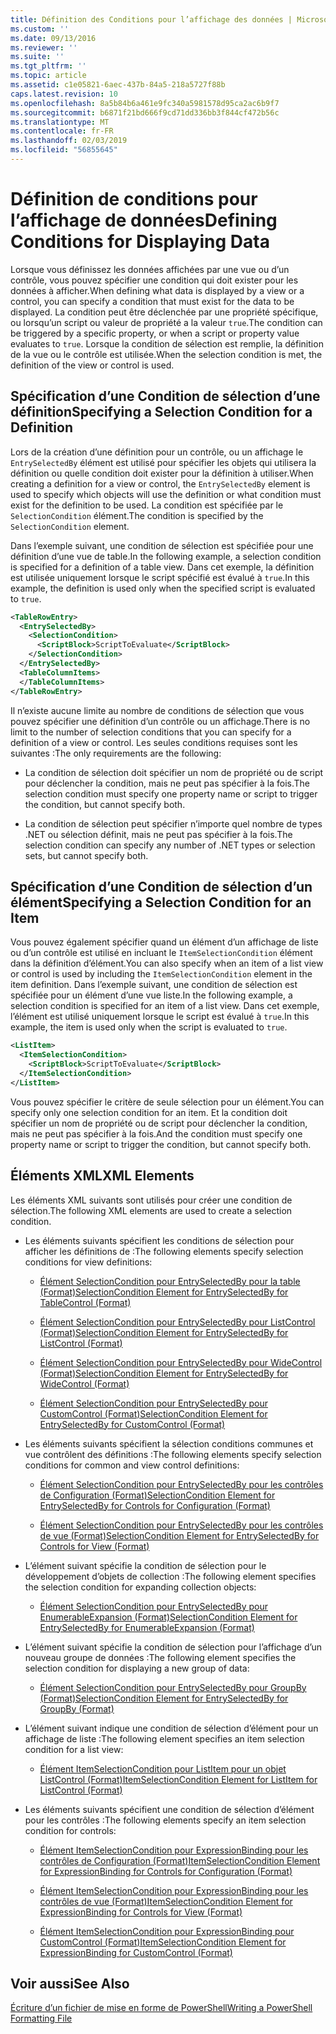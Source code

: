 ```yaml
---
title: Définition des Conditions pour l’affichage des données | Microsoft Docs
ms.custom: ''
ms.date: 09/13/2016
ms.reviewer: ''
ms.suite: ''
ms.tgt_pltfrm: ''
ms.topic: article
ms.assetid: c1e05821-6aec-437b-84a5-218a5727f88b
caps.latest.revision: 10
ms.openlocfilehash: 8a5b84b6a461e9fc340a5981578d95ca2ac6b9f7
ms.sourcegitcommit: b6871f21bd666f9cd71dd336bb3f844cf472b56c
ms.translationtype: MT
ms.contentlocale: fr-FR
ms.lasthandoff: 02/03/2019
ms.locfileid: "56855645"
---
```

# <a name="defining-conditions-for-displaying-data"></a><span data-ttu-id="54196-102">Définition de conditions pour l’affichage de données</span><span class="sxs-lookup"><span data-stu-id="54196-102">Defining Conditions for Displaying Data</span></span>

<span data-ttu-id="54196-103">Lorsque vous définissez les données affichées par une vue ou d’un contrôle, vous pouvez spécifier une condition qui doit exister pour les données à afficher.</span><span class="sxs-lookup"><span data-stu-id="54196-103">When defining what data is displayed by a view or a control, you can specify a condition that must exist for the data to be displayed.</span></span> <span data-ttu-id="54196-104">La condition peut être déclenchée par une propriété spécifique, ou lorsqu’un script ou valeur de propriété a la valeur `true`.</span><span class="sxs-lookup"><span data-stu-id="54196-104">The condition can be triggered by a specific property, or when a script or property value evaluates to `true`.</span></span> <span data-ttu-id="54196-105">Lorsque la condition de sélection est remplie, la définition de la vue ou le contrôle est utilisée.</span><span class="sxs-lookup"><span data-stu-id="54196-105">When the selection condition is met, the definition of the view or control is used.</span></span>

## <a name="specifying-a-selection-condition-for-a-definition"></a><span data-ttu-id="54196-106">Spécification d’une Condition de sélection d’une définition</span><span class="sxs-lookup"><span data-stu-id="54196-106">Specifying a Selection Condition for a Definition</span></span>

<span data-ttu-id="54196-107">Lors de la création d’une définition pour un contrôle, ou un affichage le `EntrySelectedBy` élément est utilisé pour spécifier les objets qui utilisera la définition ou quelle condition doit exister pour la définition à utiliser.</span><span class="sxs-lookup"><span data-stu-id="54196-107">When creating a definition for a view or control, the `EntrySelectedBy` element is used to specify which objects will use the definition or what condition must exist for the definition to be used.</span></span> <span data-ttu-id="54196-108">La condition est spécifiée par le `SelectionCondition` élément.</span><span class="sxs-lookup"><span data-stu-id="54196-108">The condition is specified by the `SelectionCondition` element.</span></span>

<span data-ttu-id="54196-109">Dans l’exemple suivant, une condition de sélection est spécifiée pour une définition d’une vue de table.</span><span class="sxs-lookup"><span data-stu-id="54196-109">In the following example, a selection condition is specified for a definition of a table view.</span></span> <span data-ttu-id="54196-110">Dans cet exemple, la définition est utilisée uniquement lorsque le script spécifié est évalué à `true`.</span><span class="sxs-lookup"><span data-stu-id="54196-110">In this example, the definition is used only when the specified script is evaluated to `true`.</span></span>

```xml
<TableRowEntry>
  <EntrySelectedBy>
    <SelectionCondition>
      <ScriptBlock>ScriptToEvaluate</ScriptBlock>
    </SelectionCondition>
  </EntrySelectedBy>
  <TableColumnItems>
  </TableColumnItems>
</TableRowEntry>

```

<span data-ttu-id="54196-111">Il n’existe aucune limite au nombre de conditions de sélection que vous pouvez spécifier une définition d’un contrôle ou un affichage.</span><span class="sxs-lookup"><span data-stu-id="54196-111">There is no limit to the number of selection conditions that you can specify for a definition of a view or control.</span></span> <span data-ttu-id="54196-112">Les seules conditions requises sont les suivantes :</span><span class="sxs-lookup"><span data-stu-id="54196-112">The only requirements are the following:</span></span>

- <span data-ttu-id="54196-113">La condition de sélection doit spécifier un nom de propriété ou de script pour déclencher la condition, mais ne peut pas spécifier à la fois.</span><span class="sxs-lookup"><span data-stu-id="54196-113">The selection condition must specify one property name or script to trigger the condition, but cannot specify both.</span></span>

- <span data-ttu-id="54196-114">La condition de sélection peut spécifier n’importe quel nombre de types .NET ou sélection définit, mais ne peut pas spécifier à la fois.</span><span class="sxs-lookup"><span data-stu-id="54196-114">The selection condition can specify any number of .NET types or selection sets, but cannot specify both.</span></span>

## <a name="specifying-a-selection-condition-for-an-item"></a><span data-ttu-id="54196-115">Spécification d’une Condition de sélection d’un élément</span><span class="sxs-lookup"><span data-stu-id="54196-115">Specifying a Selection Condition for an Item</span></span>

<span data-ttu-id="54196-116">Vous pouvez également spécifier quand un élément d’un affichage de liste ou d’un contrôle est utilisé en incluant le `ItemSelectionCondition` élément dans la définition d’élément.</span><span class="sxs-lookup"><span data-stu-id="54196-116">You can also specify when an item of a list view or control is used by including the `ItemSelectionCondition` element in the item definition.</span></span> <span data-ttu-id="54196-117">Dans l’exemple suivant, une condition de sélection est spécifiée pour un élément d’une vue liste.</span><span class="sxs-lookup"><span data-stu-id="54196-117">In the following example, a selection condition is specified for an item of a list view.</span></span> <span data-ttu-id="54196-118">Dans cet exemple, l’élément est utilisé uniquement lorsque le script est évalué à `true`.</span><span class="sxs-lookup"><span data-stu-id="54196-118">In this example, the item is used only when the script is evaluated to `true`.</span></span>

```xml
<ListItem>
  <ItemSelectionCondition>
    <ScriptBlock>ScriptToEvaluate</ScriptBlock>
  </ItemSelectionCondition>
</ListItem>

```

<span data-ttu-id="54196-119">Vous pouvez spécifier le critère de seule sélection pour un élément.</span><span class="sxs-lookup"><span data-stu-id="54196-119">You can specify only one selection condition for an item.</span></span> <span data-ttu-id="54196-120">Et la condition doit spécifier un nom de propriété ou de script pour déclencher la condition, mais ne peut pas spécifier à la fois.</span><span class="sxs-lookup"><span data-stu-id="54196-120">And the condition must specify one property name or script to trigger the condition, but cannot specify both.</span></span>

## <a name="xml-elements"></a><span data-ttu-id="54196-121">Éléments XML</span><span class="sxs-lookup"><span data-stu-id="54196-121">XML Elements</span></span>

 <span data-ttu-id="54196-122">Les éléments XML suivants sont utilisés pour créer une condition de sélection.</span><span class="sxs-lookup"><span data-stu-id="54196-122">The following XML elements are used to create a selection condition.</span></span>

- <span data-ttu-id="54196-123">Les éléments suivants spécifient les conditions de sélection pour afficher les définitions de :</span><span class="sxs-lookup"><span data-stu-id="54196-123">The following elements specify selection conditions for view definitions:</span></span>

    - [<span data-ttu-id="54196-124">Élément SelectionCondition pour EntrySelectedBy pour la table (Format)</span><span class="sxs-lookup"><span data-stu-id="54196-124">SelectionCondition Element for EntrySelectedBy for TableControl (Format)</span></span>](./selectioncondition-element-for-entryselectedby-for-tablecontrol-format.md)

    - [<span data-ttu-id="54196-125">Élément SelectionCondition pour EntrySelectedBy pour ListControl (Format)</span><span class="sxs-lookup"><span data-stu-id="54196-125">SelectionCondition Element for EntrySelectedBy for ListControl (Format)</span></span>](./selectioncondition-element-for-entryselectedby-for-listcontrol-format.md)

    - [<span data-ttu-id="54196-126">Élément SelectionCondition pour EntrySelectedBy pour WideControl (Format)</span><span class="sxs-lookup"><span data-stu-id="54196-126">SelectionCondition Element for EntrySelectedBy for WideControl (Format)</span></span>](./selectioncondition-element-for-entryselectedby-for-widecontrol-format.md)

    - [<span data-ttu-id="54196-127">Élément SelectionCondition pour EntrySelectedBy pour CustomControl (Format)</span><span class="sxs-lookup"><span data-stu-id="54196-127">SelectionCondition Element for EntrySelectedBy for CustomControl (Format)</span></span>](./selectioncondition-element-for-entryselectedby-for-customcontrol-format.md)

- <span data-ttu-id="54196-128">Les éléments suivants spécifient la sélection conditions communes et vue contrôlent des définitions :</span><span class="sxs-lookup"><span data-stu-id="54196-128">The following elements specify selection conditions for common and view control definitions:</span></span>

    - [<span data-ttu-id="54196-129">Élément SelectionCondition pour EntrySelectedBy pour les contrôles de Configuration (Format)</span><span class="sxs-lookup"><span data-stu-id="54196-129">SelectionCondition Element for EntrySelectedBy for Controls for Configuration (Format)</span></span>](./selectioncondition-element-for-entryselectedby-for-controls-for-configuration-format.md)

    - [<span data-ttu-id="54196-130">Élément SelectionCondition pour EntrySelectedBy pour les contrôles de vue (Format)</span><span class="sxs-lookup"><span data-stu-id="54196-130">SelectionCondition Element for EntrySelectedBy for Controls for View (Format)</span></span>](./selectioncondition-element-for-entryselectedby-for-controls-for-view-format.md)

- <span data-ttu-id="54196-131">L’élément suivant spécifie la condition de sélection pour le développement d’objets de collection :</span><span class="sxs-lookup"><span data-stu-id="54196-131">The following element specifies the selection condition for expanding collection objects:</span></span>

    - [<span data-ttu-id="54196-132">Élément SelectionCondition pour EntrySelectedBy pour EnumerableExpansion (Format)</span><span class="sxs-lookup"><span data-stu-id="54196-132">SelectionCondition Element for EntrySelectedBy for EnumerableExpansion (Format)</span></span>](./selectioncondition-element-for-entryselectedby-for-enumerableexpansion-format.md)

- <span data-ttu-id="54196-133">L’élément suivant spécifie la condition de sélection pour l’affichage d’un nouveau groupe de données :</span><span class="sxs-lookup"><span data-stu-id="54196-133">The following element specifies the selection condition for displaying a new group of data:</span></span>

    - [<span data-ttu-id="54196-134">Élément SelectionCondition pour EntrySelectedBy pour GroupBy (Format)</span><span class="sxs-lookup"><span data-stu-id="54196-134">SelectionCondition Element for EntrySelectedBy for GroupBy (Format)</span></span>](./selectioncondition-element-for-entryselectedby-for-groupby-format.md)

- <span data-ttu-id="54196-135">L’élément suivant indique une condition de sélection d’élément pour un affichage de liste :</span><span class="sxs-lookup"><span data-stu-id="54196-135">The following element specifies an item selection condition for a list view:</span></span>

    - [<span data-ttu-id="54196-136">Élément ItemSelectionCondition pour ListItem pour un objet ListControl (Format)</span><span class="sxs-lookup"><span data-stu-id="54196-136">ItemSelectionCondition Element for ListItem for ListControl (Format)</span></span>](./itemselectioncondition-element-for-listitem-for-listcontrol-format.md)

- <span data-ttu-id="54196-137">Les éléments suivants spécifient une condition de sélection d’élément pour les contrôles :</span><span class="sxs-lookup"><span data-stu-id="54196-137">The following elements specify an item selection condition for controls:</span></span>

    - [<span data-ttu-id="54196-138">Élément ItemSelectionCondition pour ExpressionBinding pour les contrôles de Configuration (Format)</span><span class="sxs-lookup"><span data-stu-id="54196-138">ItemSelectionCondition Element for ExpressionBinding for Controls for Configuration (Format)</span></span>](./itemselectioncondition-element-for-expressionbinding-for-controls-for-configuration-format.md)

    - [<span data-ttu-id="54196-139">Élément ItemSelectionCondition pour ExpressionBinding pour les contrôles de vue (Format)</span><span class="sxs-lookup"><span data-stu-id="54196-139">ItemSelectionCondition Element for ExpressionBinding for Controls for View (Format)</span></span>](./itemselectioncondition-element-for-expressionbinding-for-controls-for-view-format.md)

    - [<span data-ttu-id="54196-140">Élément ItemSelectionCondition pour ExpressionBinding pour CustomControl (Format)</span><span class="sxs-lookup"><span data-stu-id="54196-140">ItemSelectionCondition Element for ExpressionBinding for CustomControl (Format)</span></span>](./itemselectioncondition-element-for-expressionbinding-for-customcontrol-format.md)

## <a name="see-also"></a><span data-ttu-id="54196-141">Voir aussi</span><span class="sxs-lookup"><span data-stu-id="54196-141">See Also</span></span>

[<span data-ttu-id="54196-142">Écriture d’un fichier de mise en forme de PowerShell</span><span class="sxs-lookup"><span data-stu-id="54196-142">Writing a PowerShell Formatting File</span></span>](./writing-a-powershell-formatting-file.md)

